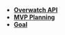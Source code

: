 <!-- _navbar.md -->

*  **[Overwatch API](README.md)**
*  **[MVP Planning](SideTabs/mvp-plan.md)**
*  **[Goal](SideTabs/goal.md)**
